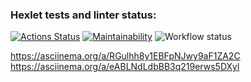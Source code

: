 ### Hexlet tests and linter status:
[![Actions Status](https://github.com/kendudan/frontend-project-lvl1/workflows/hexlet-check/badge.svg)](https://github.com/kendudan/frontend-project-lvl1/actions)
[![Maintainability](https://api.codeclimate.com/v1/badges/a99a88d28ad37a79dbf6/maintainability)](https://codeclimate.com/github/codeclimate/codeclimate/maintainability)
![Workflow status](https://github.com/kendudan/frontend-project-lvl1/actions/workflows/main.yml/badge.svg)

https://asciinema.org/a/RGulhh8y1EBFpNJwy9aF1ZA2C
https://asciinema.org/a/eABLNdLdbBB3q219erws5DXyl

